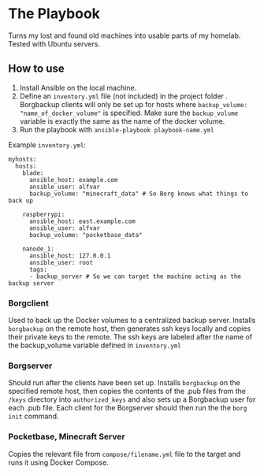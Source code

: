 # The Playbook
Turns my lost and found old machines into usable parts of my homelab. Tested with Ubuntu servers.

## How to use
1. Install Ansible on the local machine.
2. Define an `inventory.yml` file (not included) in the project folder . Borgbackup clients will only be set up for hosts where `backup_volume: "name_of_docker_volume"` is specified. Make sure the `backup_volume` variable is exactly the same as the name of the docker volume.
3. Run the playbook with `ansible-playbook playbook-name.yml`

Example `inventory.yml`:

```
myhosts:
  hosts:
    blade:
      ansible_host: example.com
      ansible_user: alfvar
      backup_volume: "minecraft_data" # So Borg knows what things to back up

    raspberrypi:
      ansible_host: east.example.com
      ansible_user: alfvar
      backup_volume: "pocketbase_data"      
        
    nanode_1:
      ansible_host: 127.0.0.1
      ansible_user: root
      tags:
      - backup_server # So we can target the machine acting as the backup server
```


### Borgclient
Used to back up the Docker volumes to a centralized backup server. Installs `borgbackup` on the remote host, then generates ssh keys locally and copies their private keys to the remote. The ssh keys are labeled after the name of the backup_volume variable defined in `inventory.yml`

### Borgserver
Should run after the clients have been set up. Installs `borgbackup` on the specified remote host, then copies the contents of the .pub files from the `/keys` directory into `authorized_keys` and also sets up a Borgbackup user for each .pub file. Each client for the Borgserver should then run the the `borg init` command. 

### Pocketbase, Minecraft Server
Copies the relevant file from `compose/filename.yml` file to the target and runs it using Docker Compose.
